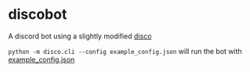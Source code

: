 # discobot

A discord bot using a slightly modified [disco](https://github.com/aamlima/disco)

`python -m disco.cli --config example_config.json` will run the bot with [example_config.json](https://github.com/aamlima/discobot/blob/master/example_config.json)
